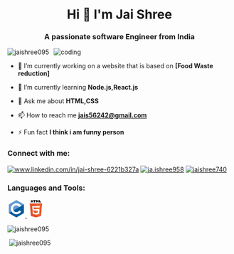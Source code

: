 <h1 align="center">Hi 👋 I'm Jai Shree</h1>
<h3 align="center">A passionate software Engineer from India</h3>

<img align="right" alt="coding" width="400" src="https://assets-v2.lottiefiles.com/a/f75ac2f2-116a-11ee-aa38-a35154041321/UTSEH078Aw.gif">

<p align="left"> <img src="https://komarev.com/ghpvc/?username=jaishree095&label=Profile%20views&color=0e75b6&style=flat" alt="jaishree095" /> </p>

- 🔭 I’m currently working on a website that is based on <b>[Food Waste reduction]</b>

- 🌱 I’m currently learning **Node.js,React.js**

- 💬 Ask me about **HTML,CSS**

- 📫 How to reach me **jais56242@gmail.com**

- ⚡ Fun fact **I think i am funny person**

<h3 align="left">Connect with me:</h3>
<p align="left">
<a href="https://linkedin.com/in/www.linkedin.com/in/jai-shree-6221b327a" target="blank"><img align="center" src="https://raw.githubusercontent.com/rahuldkjain/github-profile-readme-generator/master/src/images/icons/Social/linked-in-alt.svg" alt="www.linkedin.com/in/jai-shree-6221b327a" height="30" width="40" /></a>
<a href="https://instagram.com/ja.ishree958" target="blank"><img align="center" src="https://raw.githubusercontent.com/rahuldkjain/github-profile-readme-generator/master/src/images/icons/Social/instagram.svg" alt="ja.ishree958" height="30" width="40" /></a>
<a href="https://www.codechef.com/users/jaishree740" target="blank"><img align="center" src="https://cdn.jsdelivr.net/npm/simple-icons@3.1.0/icons/codechef.svg" alt="jaishree740" height="30" width="40" /></a>
</p>

<h3 align="left">Languages and Tools:</h3>
<p align="left"> <a href="https://www.cprogramming.com/" target="_blank" rel="noreferrer"> <img src="https://raw.githubusercontent.com/devicons/devicon/master/icons/c/c-original.svg" alt="c" width="40" height="40"/> </a> <a href="https://www.w3.org/html/" target="_blank" rel="noreferrer"> <img src="https://raw.githubusercontent.com/devicons/devicon/master/icons/html5/html5-original-wordmark.svg" alt="html5" width="40" height="40"/> </a> </p>

<p><img align="left" src="https://github-readme-stats.vercel.app/api/top-langs?username=jaishree095&show_icons=true&locale=en&layout=compact" alt="jaishree095" /><br></p>

<p>&nbsp;<img src="https://github-readme-stats.vercel.app/api?username=jaishree095&show_icons=true&locale=en" alt="jaishree095" /></p>
